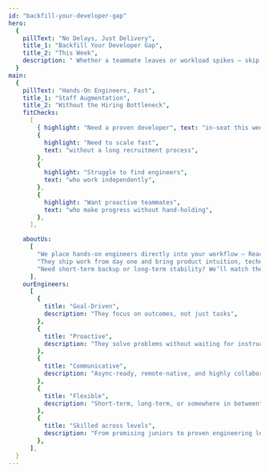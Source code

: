 ```yaml
---
id: "backfill-your-developer-gap"
hero:
  {
    pillText: "No Delays, Just Delivery",
    title_1: "Backfill Your Developer Gap",
    title_2: "This Week",
    description: " Whether a teammate leaves or workload spikes — skip hiring delays. We embed engineers in days who work your hours, use your tools, and take ownership from day one.",
  }
main:
  {
    pillText: "Hands-On Engineers, Fast",
    title_1: "Staff Augmentation",
    title_2: "Without the Hiring Bottleneck",
    fitChecks:
      [
        { highlight: "Need a proven developer", text: "in-seat this week" },
        {
          highlight: "Need to scale fast",
          text: "without a long recruitment process",
        },
        {
          highlight: "Struggle to find engineers",
          text: "who work independently",
        },
        {
          highlight: "Want proactive teammates",
          text: "who make progress without hand-holding",
        },
      ],

    aboutUs:
      [
        "We place hands-on engineers directly into your workflow — React, TypeScript, Node.js, GraphQL, or whatever your stack needs.",
        "They ship work from day one and bring product intuition, technical depth, and clear communication.",
        "Need short-term backup or long-term stability? We’ll match the right developer to your exact gap and start this week.",
      ],
    ourEngineers:
      [
        {
          title: "Goal-Driven",
          description: "They focus on outcomes, not just tasks",
        },
        {
          title: "Proactive",
          description: "They solve problems without waiting for instructions",
        },
        {
          title: "Communicative",
          description: "Async-ready, remote-native, and highly collaborative",
        },
        {
          title: "Flexible",
          description: "Short-term, long-term, or somewhere in between",
        },
        {
          title: "Skilled across levels",
          description: "From promising juniors to proven engineering leads",
        },
      ],
  }
---
```

